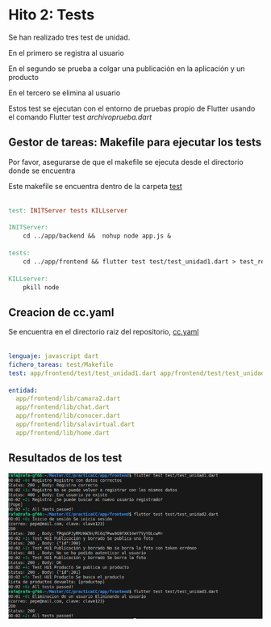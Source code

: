 # Hito 2: Tests

Se han realizado tres test de unidad.

En el primero se registra al usuario

En el segundo se prueba a colgar una publicación en la aplicación y un producto 

En el tercero se elimina al usuario

Estos test se ejecutan con el entorno de pruebas propio de Flutter usando el comando Flutter test _archivoprueba.dart_

## Gestor de tareas: Makefile para ejecutar los tests

Por favor, asegurarse de que el makefile se ejecuta desde el directorio donde se encuentra

Este makefile se encuentra dentro de la carpeta [test](../../test/Makefile)

```makefile

test: INITServer tests KILLserver

INITServer:
	cd ../app/backend &&  nohup node app.js &
	 
tests: 
	cd ../app/frontend && flutter test test/test_unidad1.dart > test_result.txt  && flutter test test/test_unidad2.dart >> test_result.txt && flutter test test/test_unidad3.dart >> test_result.txt

KILLserver:
	pkill node

```

## Creacion de cc.yaml

Se encuentra en el directorio raiz del repositorio, [cc.yaml](/cc.yaml)
 
```yaml
  
lenguaje: javascript dart
fichero_tareas: test/Makefile
test: app/frontend/test/test_unidad1.dart app/frontend/test/test_unidad2.dart app/frontend/test/test_unidad3.dart

entidad:
  app/frontend/lib/camara2.dart
  app/frontend/lib/chat.dart
  app/frontend/lib/conocer.dart
  app/frontend/lib/salavirtual.dart
  app/frontend/lib/home.dart

```

## Resultados de los test

![Resultados test](../imgs/test%20pasados.png)


